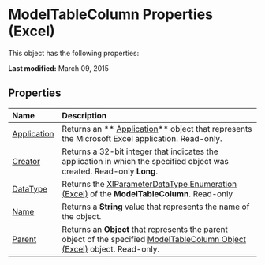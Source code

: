 
# ModelTableColumn Properties (Excel)
This object has the following properties:

 **Last modified:** March 09, 2015


## Properties



|**Name**|**Description**|
|:-----|:-----|
| [Application](69540e35-6a9a-0fd9-23b1-31457b33ba68.md)|Returns an  ** [Application](19b73597-5cf9-4f56-8227-b5211f657f6f.md)** object that represents the Microsoft Excel application. Read-only.|
| [Creator](e7470329-722d-ca62-328a-0192b78469ae.md)|Returns a 32-bit integer that indicates the application in which the specified object was created. Read-only  **Long**.|
| [DataType](3fafc94c-ba24-1ce9-2edf-375064c8d723.md)|Returns the  [XlParameterDataType Enumeration (Excel)](ddf44b7b-9fbd-321a-55fb-5d6942e1169a.md) of the **ModelTableColumn**. Read-only|
| [Name](13bba14e-527d-ec6a-0efa-15816fde703a.md)|Returns a  **String** value that represents the name of the object.|
| [Parent](34c70e72-53b6-a050-00c4-0e664baa3be4.md)|Returns an  **Object** that represents the parent object of the specified [ModelTableColumn Object (Excel)](8deb1b62-c089-e0c3-0320-2d4596e8f6e3.md) object. Read-only.|
